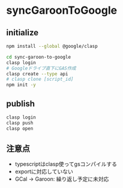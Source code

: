 # syncGaroonToGoogle

## initialize

```bash
npm install --global @google/clasp

cd sync-garoon-to-google
clasp login
# Googleドライブ直下にGAS作成
clasp create --type api
# clasp clone [script_id]
npm init -y
```

## publish

```bash
clasp login
clasp push
clasp open
```

## 注意点

- typescriptはclasp使ってgsコンパイルする
- exportに対応していない
- GCal -> Garoon: 繰り返し予定に未対応
